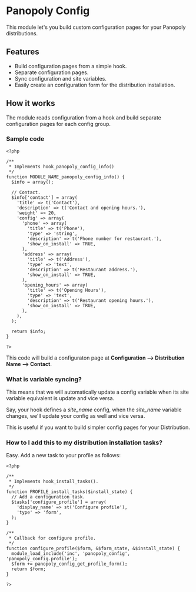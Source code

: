 Panopoly Config
===

This module let's you build custom configuration pages for your Panopoly distributions.

## Features

* Build configuration pages from a simple hook.
* Separate configuration pages.
* Sync configuration and site variables.
* Easily create an configuration form for the distribution installation.

## How it works

The module reads configuration from a hook and build separate configuration pages for each config group.

### Sample code

    <?php

    /**
     * Implements hook_panopoly_config_info()
     */
    function MODULE_NAME_panopoly_config_info() {
      $info = array();

      // Contact.
      $info['contact'] = array(
        'title' => t('Contact'),
        'description' => t('Contact and opening hours.'),
        'weight' => 20,
        'config' => array(
          'phone' => array(
            'title' => t('Phone'),
            'type' => 'string',
            'description' => t('Phone number for restaurant.'),
            'show_on_install' => TRUE,
          ),
          'address' => array(
            'title' => t('Address'),
            'type' => 'text',
            'description' => t('Restaurant address.'),
            'show_on_install' => TRUE,
          ),
          'opening_hours' => array(
            'title' => t('Opening Hours'),
            'type' => 'text',
            'description' => t('Restaurant opening hours.'),
            'show_on_install' => TRUE,
          ),
        ),
      );

      return $info;
    }

    ?>

This code will build a configuraton page at **Configuration --> Distribution Name --> Contact**. 

### What is variable syncing?

This means that we will automatically update a config variable when its site variable equivalent is update and vice versa.

Say, your hook defines a *site_name* config, when the *site_name* variable changes, we'll update your config as well and vice versa.

This is useful if you want to build simpler config pages for your Distribution.

### How to I add this to my distribution installation tasks?

Easy. Add a new task to your profile as follows:

    <?php

    /**
     * Implements hook_install_tasks().
     */
    function PROFILE_install_tasks($install_state) {
      // Add a configuration task.
      $tasks['configure_profile'] = array(
        'display_name' => st('Configure profile'),
        'type' => 'form',
      );
    }

    /**
     * Callback for configure profile.
     */
    function configure_profile($form, &$form_state, &$install_state) {
      module_load_include('inc', 'panopoly_config', 'panopoly_config.profile');
      $form += panopoly_config_get_profile_form();
      return $form;
    }

    ?>

